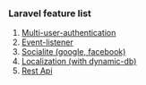### Laravel feature list
1)  [Multi-user-authentication](https://github.com/aslamcsebd/Laravel/tree/main/Multi-user-authentication)
2)  [Event-listener](https://github.com/aslamcsebd/Laravel/tree/main/Event-listener)
3)	[Socialite (google, facebook)](https://github.com/aslamcsebd/Laravel/tree/main/Socialite)
4) 	[Localization (with dynamic-db)](https://github.com/aslamcsebd/Laravel/tree/main/Localization)
5)	[Rest Api](https://github.com/aslamcsebd/Laravel/tree/main/Rest-Api)